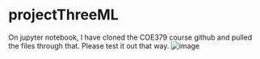 # projectThreeML
On jupyter notebook, I have cloned the COE379 course github and pulled the files through that. Please test it out that way. 
![image](https://github.com/user-attachments/assets/7eb2277c-8f4d-407b-a0ad-7193d9e18a98)
